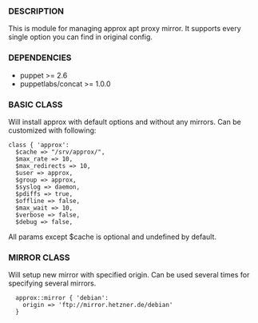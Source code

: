 ### DESCRIPTION

This is module for managing approx apt proxy mirror. 
It supports every single option you can find in original config.

### DEPENDENCIES
* puppet >= 2.6
* puppetlabs/concat >= 1.0.0

### BASIC CLASS
Will install approx with default options and without any mirrors. 
Can be customized with following:

```puppet
class { 'approx':
  $cache => "/srv/approx/",
  $max_rate => 10,
  $max_redirects => 10,
  $user => approx,
  $group => approx,
  $syslog => daemon,
  $pdiffs => true,
  $offline => false,
  $max_wait => 10,
  $verbose => false,
  $debug => false,
```
All params except $cache is optional and undefined by default.

### MIRROR CLASS
Will setup new mirror with specified origin.
Can be used several times for specifying several mirrors.

```puppet
  approx::mirror { 'debian':
    origin => 'ftp://mirror.hetzner.de/debian'
  }
```
